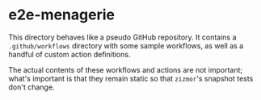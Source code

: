 # e2e-menagerie

This directory behaves like a pseudo GitHub repository. It contains a
`.github/workflows` directory with some sample workflows, as well as a
handful of custom action definitions.

The actual contents of these workflows and actions are not important;
what's important is that they remain static so that `zizmor`'s
snapshot tests don't change.
